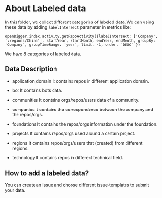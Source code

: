 # About Labeled data
In this folder, we collect different categories of labeled data. We can using these data by adding `labelIntersect` parameter in metrics like:
``` 
openDigger.index.activity.getRepoActivity({labelIntersect: ['Company', ':regions/China'], startYear, startMonth, endYear, endMonth, groupBy: 'Company', groupTimeRange: 'year', limit: -1, order: 'DESC' })
```
We have 8 categories of labeled data.

## Data Description
- application_domain
It contains repos in different application domain.

- bot
It contains bots data.

- communities
It contains orgs/repos/users data of a community.

- companies
It contains the correspondence between the company and the repos/orgs.

- foundations
It contains the repos/orgs information under the foundation.

- projects
It contains repos/orgs used around a certain project.

- regions
It contains repos/orgs/users that (created) from different regions. 

- technology
It contains repos in different technical field.

## How to add a labeled data?
You can create an issue and choose different issue-templates to submit your data.
